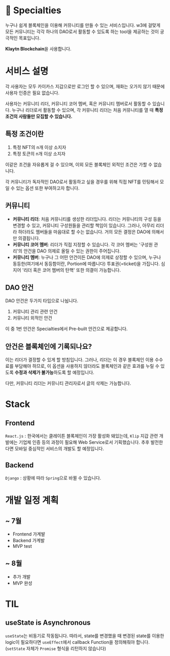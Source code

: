 # 🔮 Specialties

누구나 쉽게 블록체인을 이용해 커뮤니티를 만들 수 있는 서비스입니다. w3에 걸맞게 모든 커뮤니티는 각각 하나의 DAO로서 활동할 수 있도록 하는 tool을 제공하는 것이 궁극적인 목표입니다.

**Klaytn Blockchain**을 사용합니다.

# 서비스 설명

각 사용자는 모두 카이카스 지갑으로만 로그인 할 수 있으며, 재화는 오가지 않기 때문에 사용자 인증은 필요 없습니다.

사용자는 커뮤니티 리더, 커뮤니티 코어 멤버, 혹은 커뮤니티 멤버로서 활동할 수 있습니다. 누구나 리더로서 활동할 수 있으며, 각 커뮤니티 리더는 처음 커뮤니티를 열 때 **특정 조건의 사람들만 모집할 수 있습니다.**

## 특정 조건이란

1. 특정 NFT의 n개 이상 소지자
2. 특정 토큰의 n개 이상 소지자

이같은 조건을 자유롭게 걸 수 있으며, 이외 모든 블록체인 외적인 조건은 가할 수 없습니다.

각 커뮤니티가 독자적인 DAO로서 활동하고 싶을 경우를 위해 직접 NFT를 민팅해서 모일 수 있는 옵션 또한 부여하고자 합니다.

## 커뮤니티

- **커뮤니티 리더**: 처음 커뮤니티를 생성한 리더입니다. 리더는 커뮤니티의 구성 등을 변경할 수 있고, 커뮤니티 구성원들을 관리할 책임이 있습니다. 그러나, 아무리 리더라 하더라도 멤버들을 마음대로 할 수는 없습니다. 거의 모든 결정은 DAO에 의해서만 의결됩니다.
- **커뮤니티 코어 멤버**: 리더가 직접 지정할 수 있습니다. 각 코어 멤버는 '구성원 관리'의 안건을 DAO 의제로 올릴 수 있는 권한이 주어집니다.
- **커뮤니티 멤버**: 누구나 그 어떤 안건이든 DAO에 의제로 상정할 수 있으며, 누구나 동등한(여기에서 동등함이란, Portion에 따릅니다) 투표권(=ticket)을 가집니다. 심지어 '리더 혹은 코어 멤버의 탄핵' 또한 의결이 가능합니다.

## DAO 안건

DAO 안건은 두가지 타입으로 나뉩니다.

1. 커뮤니티 관리 관련 안건
2. 커뮤니티 외적인 안건

이 중 1번 안건은 Specialties에서 Pre-built 안건으로 제공합니다.

## 안건은 블록체인에 기록되나요?

이는 리더가 결정할 수 있게 할 방침입니다. 그러나, 리더는 이 경우 블록체인 이용 수수료를 부담해야 하므로, 이 옵션을 사용하지 않더라도 블록체인과 같은 효과를 누릴 수 있도록 **수정과 삭제가 불가능**하도록 할 예정입니다.

다만, 커뮤니티 리더는 커뮤니티 관리자로서 글의 삭제는 가능합니다.

# Stack

## Frontend

`React.js` : 한국에서는 클레이튼 블록체인이 가장 활성화 돼있는데, `Klip` 지갑 관련 개발에는 기업체 인증 등의 과정이 필요해 Web Service로서 기획했습니다. 추후 발전한다면 모바일 중심적인 서비스의 개발도 할 예정입니다.

## Backend

`Django` : 상황에 따라 `Spring`으로 바뀔 수 있습니다.

# 개발 일정 계획

## ~ 7월

- Frontend 가계발
- Backend 가계발
- MVP test

## ~ 8월

- 추가 개발
- MVP 완성

# TIL

## useState is Asynchronous

`useState`는 비동기로 작동됩니다. 따라서, state를 변경했을 때 변경된 state를 이용한 logic이 필요하다면 `useEffect`에서 callback Function을 정의해줘야 합니다. (`setState` 자체가 `Promise` 형식을 리턴하지 않습니다)
